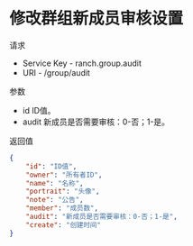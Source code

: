 # 修改群组新成员审核设置

请求
- Service Key - ranch.group.audit
- URI - /group/audit

参数
- id ID值。
- audit 新成员是否需要审核：0-否；1-是。

返回值
```json
{
    "id": "ID值",
    "owner": "所有者ID",
    "name": "名称",
    "portrait": "头像",
    "note": "公告",
    "member": "成员数",
    "audit": "新成员是否需要审核：0-否；1-是",
    "create": "创建时间"
}
```
